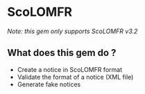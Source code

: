 # ScoLOMFR

*Note: this gem only supports ScoLOMFR v3.2*

## What does this gem do ?

- Create a notice in ScoLOMFR format
- Validate the format of a notice (XML file)
- Generate fake notices


